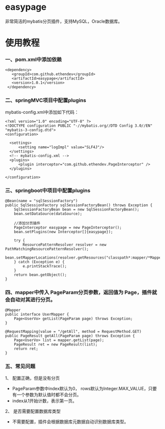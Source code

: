 # easypage
非常简洁的mybatis分页插件，支持MySQL，Oracle数据库。

# 使用教程

### 一、pom.xml中添加依赖

```
<dependency>
   <groupId>com.github.ethendev</groupId>
   <artifactId>easypage</artifactId>
   <version>1.0.1</version>
 </dependency>
```

### 二、springMVC项目中配置plugins
mybatis-config.xml中添加如下代码：
```
<?xml version="1.0" encoding="UTF-8" ?>
<!DOCTYPE configuration PUBLIC "-//mybatis.org//DTD Config 3.0//EN" "mybatis-3-config.dtd">
<configuration>

  <settings>
      <setting name="logImpl" value="SLF4J"/>
  </settings>
  <!-- mybatis-config.xml -->
  <plugins>
      <plugin interceptor="com.github.ethendev.PageInterceptor" />
  </plugins>

</configuration>
```


### 三、springboot中项目中配置plugins

````
@Bean(name = "sqlSessionFactory")
public SqlSessionFactory sqlSessionFactoryBean() throws Exception {
    SqlSessionFactoryBean bean = new SqlSessionFactoryBean();
    bean.setDataSource(dataSource);

    //添加分页插件
    PageInterceptor easypage = new PageInterceptor();
    bean.setPlugins(new Interceptor[]{easypage});

    try {
        ResourcePatternResolver resolver = new PathMatchingResourcePatternResolver();
        bean.setMapperLocations(resolver.getResources("classpath*:mapper/*Mapper.xml"));
    } catch (Exception e) {
        e.printStackTrace();
    }
    return bean.getObject();
}
``````

### 四、mapper中传入 PageParam分页参数，返回值为 Page，插件就会自动对其进行分页。

```
@Mapper
public interface UserMapper {
    Page<UserVo> getList(PageParam page) throws Exception;
}
```

```
@RequestMapping(value = "/getAll", method = RequestMethod.GET)
public PageResult getAll(PageParam page) throws Exception {
    Page<UserVo> list = mapper.getList(page);
    PageResult ret = new PageResult(list);
    return ret;
}
```

### 五、常见问题

1、 配置正确，但是没有分页

* PageParam参数中index默认为0， rows默认为Integer.MAX_VALUE，只要有一个参数为默认值时都不会分页。
* index从1开始计数，表示第一页。

2、 是否需要配置数据库类型
* 不需要配置，插件会根据数据库元数据自动识别数据库类型。